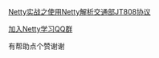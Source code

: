 
<a href="https://juejin.im/post/5cde451f51882525fd1f6e68#heading-10">Netty实战之使用Netty解析交通部JT808协议</a>

<a href="https://jq.qq.com/?_wv=1027&k=5QT1hHF" target="_blank">加入Netty学习QQ群</a>

有帮助点个赞谢谢
